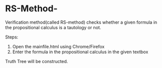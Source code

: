 # RS-Method-

Verification method(called RS-method) checks whether a given formula in the propositional calculus is a tautology or not.

Steps:
1. Open the mainfile.html using Chrome/Firefox
2. Enter the formula in the propositional calculus in the given textbox

Truth Tree will be constructed.

